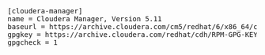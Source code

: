 <pre>[cloudera-manager]
name = Cloudera Manager, Version 5.11
baseurl = https://archive.cloudera.com/cm5/redhat/6/x86_64/cm/5.11/
gpgkey = https://archive.cloudera.com/redhat/cdh/RPM-GPG-KEY-cloudera
gpgcheck = 1</pre>
